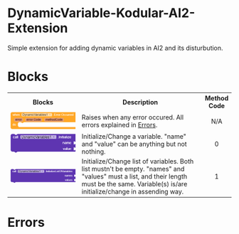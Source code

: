 # DynamicVariable-Kodular-AI2-Extension
Simple extension for adding dynamic variables in AI2 and its disturbution.

# Blocks

<table style="width = 100%">
	<tr>
		<th width = "35%">Blocks</th>
		<th width = "60%">Description</th>
		<th width = "5%">Method Code</th>
	</tr>
	<tr>
		<td>
			<img src = "assets/WhenErrorOccurred.png">
		</td>
		<td>Raises when any error occured. All errors explained in <a href="">Errors</a>.</td>
		<td align = "center">N/A</td>
	</tr>
	<tr>
		<td>
			<img src = "assets/Initialize.png">
		</td>
		<td>Initialize/Change a variable. "name" and "value" can be anything but not nothing.</td>
		<td align = "center">0</td>
	</tr>
	<tr>
		<td>
			<img src = "assets/InitializeListOfVariables.png">
		</td>
		<td>Initialize/Change list of variables. Both list mustn't be empty. "names" and "values" must a list, and their length must be the same. Variable(s) is/are initialize/change in assending way.</td>
		<td align = "center">1</td>
	</tr>
		</table>
	
	
# Errors
